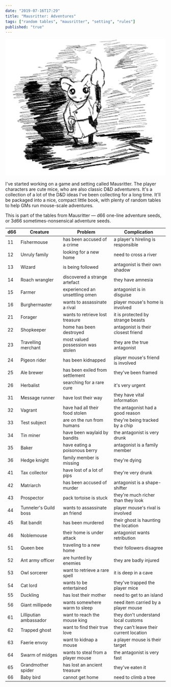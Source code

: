```yaml
---
date: "2019-07-16T17:29"
title: "Mausritter: Adventures"
tags: ["random tables", "mausritter", "setting", "rules"]
published: "true"
---
```


<div class="image-container right">
    <img src="./torch-mouse.png" />
</div>

I've started working on a game and setting called Mausritter. The player characters are cute mice, who are also classic D&D adventurers. It's a collection of a lot of the D&D ideas I've been collecting for a long time. It'll be packaged into a nice, compact little book, with plenty of random tables to help GMs run mouse-scale adventures.

This is part of the tables from Mausritter — d66 one-line adventure seeds, or 3d66 sometimes-nonsensical adventure seeds.

<table-roller table="adventure-seeds" buttons='[
["Random adventure", {
    "Creature": "Creature",
    "Problem": "Problem",
    "Complication": "Complication"
}],
["Very random adventure", {
    "Creature": "d36:Creature",
    "Problem": "d36:Problem",
    "Complication": "d36:Complication",
    "Antagonist": "d36:Creature"
}]
]'></table-roller>

<div data-table-marker="adventure-seeds"></div>

| d66 | Creature               | Problem                            | Complication                            |
|-----|------------------------|------------------------------------|-----------------------------------------|
| 11  | Fishermouse            | has been accused of a crime        | a player's hireling is responsible      |
| 12  | Unruly family          | looking for a new home             | need to cross a river                   |
| 13  | Wizard                 | is being followed                  | antagonist is their own shadow          |
| 14  | Roach wrangler         | discovered a strange artefact      | they have amnesia                       |
| 15  | Farmer                 | experienced an unsettling omen     | antagonist is in disguise               |
| 16  | Burghermaster          | wants to assassinate a rival       | player mouse's home is involved         |
| 21  | Forager                | wants to retrieve lost treasure    | it is protected by strange beasts       |
| 22  | Shopkeeper             | home has been destroyed            | antagonist is their closest friend      |
| 23  | Travelling merchant    | most valued possession was stolen  | they are the true antagonist            |
| 24  | Pigeon rider           | has been kidnapped                 | player mouse's friend is involved       |
| 25  | Ale brewer             | has been exiled from settlement    | they've been framed                     |
| 26  | Herbalist              | searching for a rare cure          | it's very urgent                        |
| 31  | Message runner         | have lost their way                | they have vital information             |
| 32  | Vagrant                | have had all their food stolen     | the antagonist had a good reason        |
| 33  | Test subject           | are on the run from humans         | they're being tracked by a chip         |
| 34  | Tin miner              | have been waylaid by bandits       | the antagonist is very drunk            |
| 35  | Baker                  | have eating a poisonous berry      | antagonist is a family member           |
| 36  | Hedge knight           | family member is missing           | they're dying                           |
| 41  | Tax collector          | have lost of a lot of pips         | they're very drunk                      |
| 42  | Matriarch              | has been accused of murder         | antagonist is a shape-shifter           |
| 43  | Prospector             | pack tortoise is stuck             | they're much richer than they look      |
| 44  | Tunneler's Guild boss  | wants to assassinate an friend     | player mouse's rival is involved        |
| 45  | Rat bandit             | has been murdered                  | their ghost is haunting the location    |
| 46  | Noblemouse             | their home is under attack         | antagonist wants retribution            |
| 51  | Queen bee              | traveling to a new home            | their followers disagree                |
| 52  | Ant army officer       | are hunted by enemies              | they are badly injured                  |
| 53  | Owl sorcerer           | want to retrieve a rare spell      | it is deep in a cave                    |
| 54  | Cat lord               | wants to be entertained            | they've trapped the player mice         |
| 55  | Duckling               | has lost their mother              | need to get to an island                |
| 56  | Giant millipede        | wants somewhere warm to sleep      | need item carried by a player mouse     |
| 61  | Lilliputian ambassador | want to reach the mouse king       | they don't understand local customs     |
| 62  | Trapped ghost          | want to find their true love       | they can't leave their current location |
| 63  | Faerie envoy           | want to kidnap a mouse             | a player mouse is their target          |
| 64  | Swarm of midges        | wants to steal from a player mouse | the antagonist is very fast             |
| 65  | Grandmother spider     | has lost an ancient treasure       | they've eaten it                        |
| 66  | Baby bird              | cannot get home                    | need to climb a tree                    |
